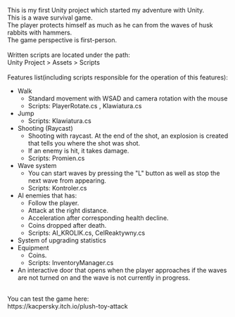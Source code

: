 This is my first Unity project which started my adventure with Unity.<br/>
This is a wave survival game.<br/>
The player protects himself as much as he can from the waves of husk rabbits with hammers.<br/>
The game perspective is first-person.<br/>
<br/>
Written scripts are located under the path:<br/>
Unity Project > Assets > Scripts <br/>
<br/>
Features list(including scripts responsible for the operation of this features):<br/>
- Walk<br/>
  - Standard movement with WSAD and camera rotation with the mouse<br/>
  - Scripts: PlayerRotate.cs , Klawiatura.cs <br/>
- Jump<br/>
  - Scripts: Klawiatura.cs <br/>
- Shooting (Raycast)<br/>
  - Shooting with raycast. At the end of the shot, an explosion is created that tells you where the shot was shot.  <br/>
  - If an enemy is hit, it takes damage. <br/>
  - Scripts: Promien.cs <br/>
- Wave system<br/>
  - You can start waves by pressing the "L" button as well as stop the next wave from appearing. 
  - Scripts: Kontroler.cs <br/>
- AI enemies that has: <br/>
  - Follow the player.<br/>
  - Attack at the right distance. <br/>
  - Acceleration after corresponding health decline. <br/>
  - Coins dropped after death. <br/>
  - Scripts: AI_KROLIK.cs, CelReaktywny.cs <br/>
- System of upgrading statistics <br/>
- Equipment<br/>
  - Coins.<br/>
  - Scripts: InventoryManager.cs<br/>
- An interactive door that opens when the player approaches if the waves are not turned on and the wave is not currently in progress. <br/>
<br/>
You can test the game here:<br/>
https://kacpersky.itch.io/plush-toy-attack
